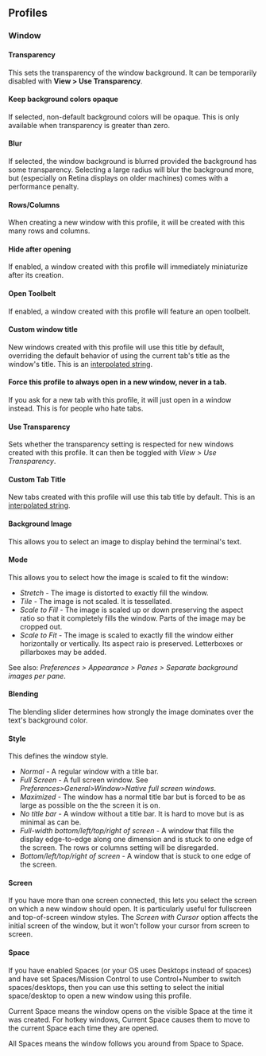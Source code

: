 ## Profiles
### Window

#### Transparency
This sets the transparency of the window background. It can be temporarily disabled with **View > Use Transparency**.

#### Keep background colors opaque
If selected, non-default background colors will be opaque. This is only available when transparency is greater than zero.

#### Blur
If selected, the window background is blurred provided the background has some transparency. Selecting a large radius will blur the background more, but (especially on Retina displays on older machines) comes with a performance penalty.

#### Rows/Columns
When creating a new window with this profile, it will be created with this many rows and columns.

#### Hide after opening
If enabled, a window created with this profile will immediately miniaturize after its creation.

#### Open Toolbelt
If enabled, a window created with this profile will feature an open toolbelt.

#### Custom window title
New windows created with this profile will use this title by default, overriding the default behavior of using the current tab's title as the window's title. This is an <a href="documentation-scripting-fundamentals.html">interpolated string</a>.

#### Force this profile to always open in a new window, never in a tab.
If you ask for a new tab with this profile, it will just open in a window instead. This is for people who hate tabs.

#### Use Transparency
Sets whether the transparency setting is respected for new windows created with this profile. It can then be toggled with *View > Use Transparency*.

#### Custom Tab Title
New tabs created with this profile will use this tab title by default. This is an <a href="documentation-scripting-fundamentals.html">interpolated string</a>.

#### Background Image
This allows you to select an image to display behind the terminal's text.

#### Mode
This allows you to select how the image is scaled to fit the window:

  * *Stretch* - The image is distorted to exactly fill the window.
  * *Tile* - The image is not scaled. It is tessellated.
  * *Scale to Fill* - The image is scaled up or down preserving the aspect ratio so that it completely fills the window. Parts of the image may be cropped out.
  * *Scale to Fit* - The image is scaled to exactly fill the window either horizontally or vertically. Its aspect raio is preserved. Letterboxes or pillarboxes may be added.

See also: *Preferences > Appearance > Panes > Separate background images per pane*.

#### Blending
The blending slider determines how strongly the image dominates over the text's background color.

#### Style
This defines the window style.

  * *Normal* - A regular window with a title bar.
  * *Full Screen* - A full screen window. See *Preferences>General>Window>Native full screen windows*.
  * *Maximized* - The window has a normal title bar but is forced to be as large as possible on the the screen it is on.
  * *No title bar* - A window without a title bar. It is hard to move but is as minimal as can be.
  * *Full-width bottom/left/top/right of screen* - A window that fills the display edge-to-edge along one dimension and is stuck to one edge of the screen. The rows or columns setting will be disregarded.
  * *Bottom/left/top/right of screen* - A window that is stuck to one edge of the screen.

#### Screen
If you have more than one screen connected, this lets you select the screen on which a new window should open. It is particularly useful for fullscreen and top-of-screen window styles. The *Screen with Cursor* option affects the initial screen of the window, but it won't follow your cursor from screen to screen.

#### Space
If you have enabled Spaces (or your OS uses Desktops instead of spaces) and have set Spaces/Mission Control to use Control+Number to switch spaces/desktops, then you can use this setting to select the initial space/desktop to open a new window using this profile.

Current Space means the window opens on the visible Space at the time it was created. For hotkey windows, Current Space causes them to move to the current Space each time they are opened.

All Spaces means the window follows you around from Space to Space.
